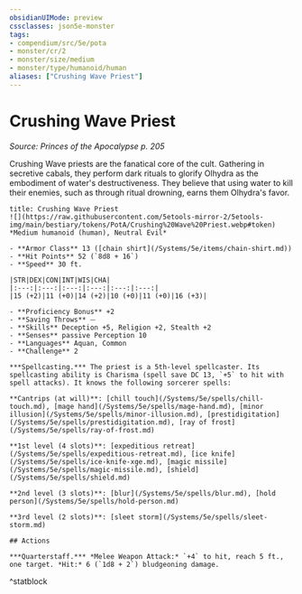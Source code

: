 ```yaml
---
obsidianUIMode: preview
cssclasses: json5e-monster
tags:
- compendium/src/5e/pota
- monster/cr/2
- monster/size/medium
- monster/type/humanoid/human
aliases: ["Crushing Wave Priest"]
---
```

# Crushing Wave Priest
*Source: Princes of the Apocalypse p. 205*  

Crushing Wave priests are the fanatical core of the cult. Gathering in secretive cabals, they perform dark rituals to glorify Olhydra as the embodiment of water's destructiveness. They believe that using water to kill their enemies, such as through ritual drowning, earns them Olhydra's favor.

```ad-statblock
title: Crushing Wave Priest
![](https://raw.githubusercontent.com/5etools-mirror-2/5etools-img/main/bestiary/tokens/PotA/Crushing%20Wave%20Priest.webp#token)
*Medium humanoid (human), Neutral Evil*

- **Armor Class** 13 ([chain shirt](/Systems/5e/items/chain-shirt.md))
- **Hit Points** 52 (`8d8 + 16`)
- **Speed** 30 ft.

|STR|DEX|CON|INT|WIS|CHA|
|:---:|:---:|:---:|:---:|:---:|:---:|
|15 (+2)|11 (+0)|14 (+2)|10 (+0)|11 (+0)|16 (+3)|

- **Proficiency Bonus** +2
- **Saving Throws** ⏤
- **Skills** Deception +5, Religion +2, Stealth +2
- **Senses** passive Perception 10
- **Languages** Aquan, Common
- **Challenge** 2

***Spellcasting.*** The priest is a 5th-level spellcaster. Its spellcasting ability is Charisma (spell save DC 13, `+5` to hit with spell attacks). It knows the following sorcerer spells:

**Cantrips (at will)**: [chill touch](/Systems/5e/spells/chill-touch.md), [mage hand](/Systems/5e/spells/mage-hand.md), [minor illusion](/Systems/5e/spells/minor-illusion.md), [prestidigitation](/Systems/5e/spells/prestidigitation.md), [ray of frost](/Systems/5e/spells/ray-of-frost.md)

**1st level (4 slots)**: [expeditious retreat](/Systems/5e/spells/expeditious-retreat.md), [ice knife](/Systems/5e/spells/ice-knife-xge.md), [magic missile](/Systems/5e/spells/magic-missile.md), [shield](/Systems/5e/spells/shield.md)

**2nd level (3 slots)**: [blur](/Systems/5e/spells/blur.md), [hold person](/Systems/5e/spells/hold-person.md)

**3rd level (2 slots)**: [sleet storm](/Systems/5e/spells/sleet-storm.md)

## Actions

***Quarterstaff.*** *Melee Weapon Attack:* `+4` to hit, reach 5 ft., one target. *Hit:* 6 (`1d8 + 2`) bludgeoning damage.
```
^statblock